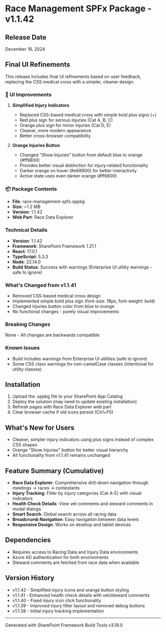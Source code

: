 # Race Management SPFx Package - v1.1.42

## Release Date
December 16, 2024

## Final UI Refinements

This release includes final UI refinements based on user feedback, replacing the CSS medical cross with a simpler, cleaner design.

### 🎨 UI Improvements

1. **Simplified Injury Indicators**
   - Replaced CSS-based medical cross with simple bold plus signs (+)
   - Red plus sign for serious injuries (Cat A, B, C)
   - Orange plus sign for minor injuries (Cat D, E)
   - Cleaner, more modern appearance
   - Better cross-browser compatibility

2. **Orange Injuries Button**
   - Changed "Show Injuries" button from default blue to orange (#ff9800)
   - Provides better visual distinction for injury-related functionality
   - Darker orange on hover (#e68900) for better interactivity
   - Active state uses even darker orange (#ff6600)

### 📦 Package Contents

- **File**: race-management-spfx.sppkg
- **Size**: ~1.2 MB
- **Version**: 1.1.42
- **Web Part**: Race Data Explorer

### Technical Details

- **Version**: 1.1.42
- **Framework**: SharePoint Framework 1.21.1
- **React**: 17.0.1
- **TypeScript**: 5.3.3
- **Node**: 22.14.0
- **Build Status**: Success with warnings (Enterprise UI utility warnings - safe to ignore)

### What's Changed from v1.1.41

- Removed CSS-based medical cross design
- Implemented simple bold plus sign (font-size: 18px, font-weight: bold)
- Changed injuries button color from blue to orange
- No functional changes - purely visual improvements

### Breaking Changes
None - All changes are backwards compatible

### Known Issues
- Build includes warnings from Enterprise UI utilities (safe to ignore)
- Some CSS class warnings for non-camelCase classes (intentional for utility classes)

## Installation
1. Upload the .sppkg file to your SharePoint App Catalog
2. Deploy the solution (may need to update existing installation)
3. Refresh pages with Race Data Explorer web part
4. Clear browser cache if old icons persist (Ctrl+F5)

## What's New for Users
- Cleaner, simpler injury indicators using plus signs instead of complex CSS shapes
- Orange "Show Injuries" button for better visual hierarchy
- All functionality from v1.1.41 remains unchanged

## Feature Summary (Cumulative)
- **Race Data Explorer**: Comprehensive drill-down navigation through meetings → races → contestants
- **Injury Tracking**: Filter by injury categories (Cat A-E) with visual indicators
- **Health Check Details**: View vet comments and steward comments in modal dialogs
- **Smart Search**: Global search across all racing data
- **Breadcrumb Navigation**: Easy navigation between data levels
- **Responsive Design**: Works on desktop and tablet devices

## Dependencies
- Requires access to Racing Data and Injury Data environments
- Azure AD authentication for both environments
- Steward comments are fetched from race data when available

## Version History
- v1.1.42 - Simplified injury icons and orange button styling
- v1.1.41 - Enhanced health check details with vet/steward comments
- v1.1.40 - Fixed injury icon click functionality
- v1.1.39 - Improved injury filter layout and removed debug buttons
- v1.1.38 - Initial injury tracking implementation

---
Generated with SharePoint Framework Build Tools v3.19.0